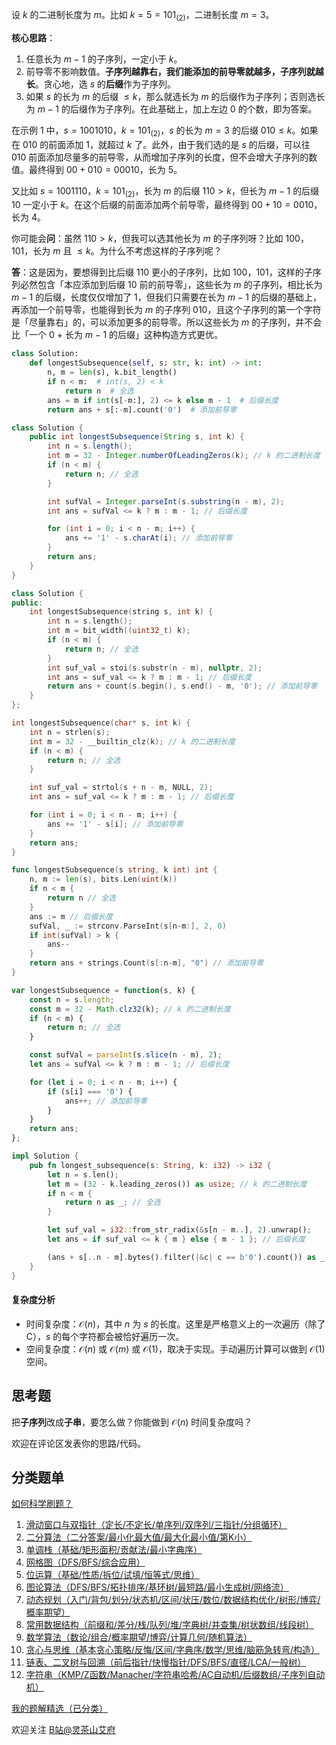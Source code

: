 设 $k$ 的二进制长度为 $m$。比如 $k=5=101_{(2)}$，二进制长度 $m=3$。

**核心思路**：

1. 任意长为 $m-1$ 的子序列，一定小于 $k$。
2. 前导零不影响数值。**子序列越靠右，我们能添加的前导零就越多，子序列就越长**。贪心地，选 $s$ 的**后缀**作为子序列。
3. 如果 $s$ 的长为 $m$ 的后缀 $\le k$，那么就选长为 $m$ 的后缀作为子序列；否则选长为 $m-1$ 的后缀作为子序列。在此基础上，加上左边 $0$ 的个数，即为答案。

在示例 1 中，$s=1001010$，$k=101_{(2)}$，$s$ 的长为 $m=3$ 的后缀 $010\le k$。如果在 $010$ 的前面添加 $1$，就超过 $k$ 了。此外，由于我们选的是 $s$ 的后缀，可以往 $010$ 前面添加尽量多的前导零，从而增加子序列的长度，但不会增大子序列的数值。最终得到 $00 + 010 = 00010$，长为 $5$。

又比如 $s=1001110$，$k=101_{(2)}$，长为 $m$ 的后缀 $110>k$，但长为 $m-1$ 的后缀 $10$ 一定小于 $k$。在这个后缀的前面添加两个前导零，最终得到 $00 + 10 = 0010$，长为 $4$。

你可能会**问**：虽然 $110>k$，但我可以选其他长为 $m$ 的子序列呀？比如 $100$，$101$，长为 $m$ 且 $\le k$。为什么不考虑这样的子序列呢？

**答**：这是因为，要想得到比后缀 $110$ 更小的子序列，比如 $100$，$101$，这样的子序列必然包含「本应添加到后缀 $10$ 前的前导零」，这些长为 $m$ 的子序列，相比长为 $m-1$ 的后缀，长度仅仅增加了 $1$，但我们只需要在长为 $m-1$ 的后缀的基础上，再添加一个前导零，也能得到长为 $m$ 的子序列 $010$，且这个子序列的第一个字符是「尽量靠右」的，可以添加更多的前导零。所以这些长为 $m$ 的子序列，并不会比「一个 $0$ + 长为 $m-1$ 的后缀」这种构造方式更优。

```py [sol-Python3]
class Solution:
    def longestSubsequence(self, s: str, k: int) -> int:
        n, m = len(s), k.bit_length()
        if n < m:  # int(s, 2) < k
            return n  # 全选
        ans = m if int(s[-m:], 2) <= k else m - 1  # 后缀长度
        return ans + s[:-m].count('0')  # 添加前导零
```

```java [sol-Java]
class Solution {
    public int longestSubsequence(String s, int k) {
        int n = s.length();
        int m = 32 - Integer.numberOfLeadingZeros(k); // k 的二进制长度
        if (n < m) {
            return n; // 全选
        }

        int sufVal = Integer.parseInt(s.substring(n - m), 2);
        int ans = sufVal <= k ? m : m - 1; // 后缀长度

        for (int i = 0; i < n - m; i++) {
            ans += '1' - s.charAt(i); // 添加前导零
        }
        return ans;
    }
}
```

```cpp [sol-C++]
class Solution {
public:
    int longestSubsequence(string s, int k) {
        int n = s.length();
        int m = bit_width((uint32_t) k);
        if (n < m) {
            return n; // 全选
        }
        int suf_val = stoi(s.substr(n - m), nullptr, 2);
        int ans = suf_val <= k ? m : m - 1; // 后缀长度
        return ans + count(s.begin(), s.end() - m, '0'); // 添加前导零
    }
};
```

```c [sol-C]
int longestSubsequence(char* s, int k) {
    int n = strlen(s);
    int m = 32 - __builtin_clz(k); // k 的二进制长度
    if (n < m) {
        return n; // 全选
    }

    int suf_val = strtol(s + n - m, NULL, 2);
    int ans = suf_val <= k ? m : m - 1; // 后缀长度

    for (int i = 0; i < n - m; i++) {
        ans += '1' - s[i]; // 添加前导零
    }
    return ans;
}
```

```go [sol-Go]
func longestSubsequence(s string, k int) int {
	n, m := len(s), bits.Len(uint(k))
	if n < m {
		return n // 全选
	}
	ans := m // 后缀长度
	sufVal, _ := strconv.ParseInt(s[n-m:], 2, 0)
	if int(sufVal) > k {
		ans--
	}
	return ans + strings.Count(s[:n-m], "0") // 添加前导零
}
```

```js [sol-JavaScript]
var longestSubsequence = function(s, k) {
    const n = s.length;
    const m = 32 - Math.clz32(k); // k 的二进制长度
    if (n < m) {
        return n; // 全选
    }

    const sufVal = parseInt(s.slice(n - m), 2);
    let ans = sufVal <= k ? m : m - 1; // 后缀长度

    for (let i = 0; i < n - m; i++) {
        if (s[i] === '0') {
            ans++; // 添加前导零
        }
    }
    return ans;
};
```

```rust [sol-Rust]
impl Solution {
    pub fn longest_subsequence(s: String, k: i32) -> i32 {
        let n = s.len();
        let m = (32 - k.leading_zeros()) as usize; // k 的二进制长度
        if n < m {
            return n as _; // 全选
        }

        let suf_val = i32::from_str_radix(&s[n - m..], 2).unwrap();
        let ans = if suf_val <= k { m } else { m - 1 }; // 后缀长度

        (ans + s[..n - m].bytes().filter(|&c| c == b'0').count()) as _ // 添加前导零
    }
}
```

#### 复杂度分析

- 时间复杂度：$\mathcal{O}(n)$，其中 $n$ 为 $s$ 的长度。这里是严格意义上的一次遍历（除了 C），$s$ 的每个字符都会被恰好遍历一次。
- 空间复杂度：$\mathcal{O}(n)$ 或 $\mathcal{O}(m)$ 或 $\mathcal{O}(1)$，取决于实现。手动遍历计算可以做到 $\mathcal{O}(1)$ 空间。

## 思考题

把**子序列**改成**子串**，要怎么做？你能做到 $\mathcal{O}(n)$ 时间复杂度吗？

欢迎在评论区发表你的思路/代码。

## 分类题单

[如何科学刷题？](https://leetcode.cn/circle/discuss/RvFUtj/)

1. [滑动窗口与双指针（定长/不定长/单序列/双序列/三指针/分组循环）](https://leetcode.cn/circle/discuss/0viNMK/)
2. [二分算法（二分答案/最小化最大值/最大化最小值/第K小）](https://leetcode.cn/circle/discuss/SqopEo/)
3. [单调栈（基础/矩形面积/贡献法/最小字典序）](https://leetcode.cn/circle/discuss/9oZFK9/)
4. [网格图（DFS/BFS/综合应用）](https://leetcode.cn/circle/discuss/YiXPXW/)
5. [位运算（基础/性质/拆位/试填/恒等式/思维）](https://leetcode.cn/circle/discuss/dHn9Vk/)
6. [图论算法（DFS/BFS/拓扑排序/基环树/最短路/最小生成树/网络流）](https://leetcode.cn/circle/discuss/01LUak/)
7. [动态规划（入门/背包/划分/状态机/区间/状压/数位/数据结构优化/树形/博弈/概率期望）](https://leetcode.cn/circle/discuss/tXLS3i/)
8. [常用数据结构（前缀和/差分/栈/队列/堆/字典树/并查集/树状数组/线段树）](https://leetcode.cn/circle/discuss/mOr1u6/)
9. [数学算法（数论/组合/概率期望/博弈/计算几何/随机算法）](https://leetcode.cn/circle/discuss/IYT3ss/)
10. [贪心与思维（基本贪心策略/反悔/区间/字典序/数学/思维/脑筋急转弯/构造）](https://leetcode.cn/circle/discuss/g6KTKL/)
11. [链表、二叉树与回溯（前后指针/快慢指针/DFS/BFS/直径/LCA/一般树）](https://leetcode.cn/circle/discuss/K0n2gO/)
12. [字符串（KMP/Z函数/Manacher/字符串哈希/AC自动机/后缀数组/子序列自动机）](https://leetcode.cn/circle/discuss/SJFwQI/)

[我的题解精选（已分类）](https://github.com/EndlessCheng/codeforces-go/blob/master/leetcode/SOLUTIONS.md)

欢迎关注 [B站@灵茶山艾府](https://space.bilibili.com/206214)
